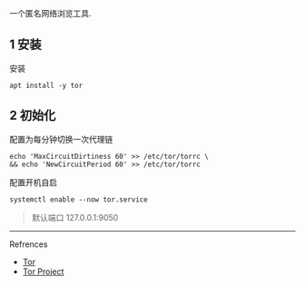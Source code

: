 一个匿名网络浏览工具.

## 1 安装

安装

```
apt install -y tor
```

## 2 初始化

配置为每分钟切换一次代理链

```
echo 'MaxCircuitDirtiness 60' >> /etc/tor/torrc \
&& echo 'NewCircuitPeriod 60' >> /etc/tor/torrc
```

配置开机自启

```
systemctl enable --now tor.service
```

> 默认端口 127.0.0.1:9050

---

Refrences

- [Tor](https://gitlab.torproject.org/tpo/core/tor)
- [Tor Project](https://www.torproject.org/)

